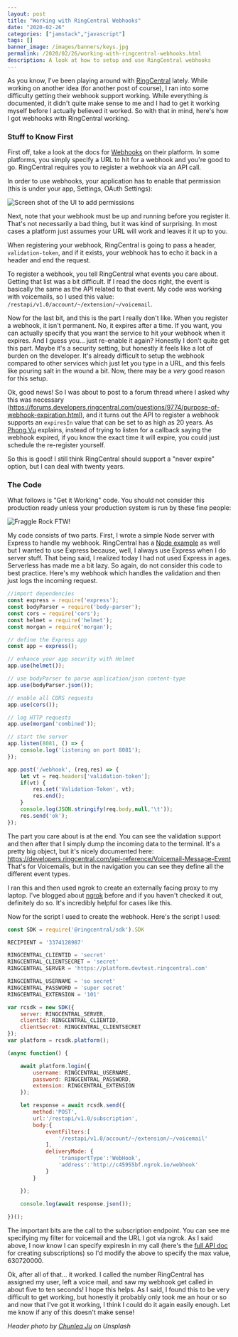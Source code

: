 ```yaml
---
layout: post
title: "Working with RingCentral Webhooks"
date: "2020-02-26"
categories: ["jamstack","javascript"]
tags: []
banner_image: /images/banners/keys.jpg
permalink: /2020/02/26/working-with-ringcentral-webhooks.html
description: A look at how to setup and use RingCentral webhooks
---
```


As you know, I've been playing around with [RingCentral](https://developers.ringcentral.com/) lately. While working on another idea (for another post of course), I ran into some difficulty getting their webhook support working. While everything *is* documented, it didn't quite make sense to me and I had to get it working myself before I actually believed it worked. So with that in mind, here's how I got webhooks with RingCentral working.

### Stuff to Know First

First off, take a look at the docs for [Webhooks](https://developers.ringcentral.com/guide/notifications/manual/webhooks) on their platform. In some platforms, you simply specify a URL to hit for a webhook and you're good to go. RingCentral requires you to register a webhook via an API call. 

In order to use webhooks, your application has to enable that permission (this is under your app, Settings, OAuth Settings):

<img src="https://static.raymondcamden.com/images/2020/02/wh1.png" alt="Screen shot of the UI to add permissions" class="imgborder imgcenter">

Next, note that your webhook must be up and running before you register it. That's not necessarily a bad thing, but it was kind of surprising. In most cases a platform just assumes your URL will work and leaves it it up to you.

When registering your webhook, RingCentral is going to pass a header, `validation-token`, and if it exists, your webhook has to echo it back in a header and end the request.

To register a webhook, you tell RingCentral what events you care about. Getting that list was a bit difficult. If I read the docs right, the event is basically the same as the API related to that event. My code was working with voicemails, so I used this value: `/restapi/v1.0/account/~/extension/~/voicemail`. 

Now for the last bit, and this is the part I really don't like. When you register a webhook, it isn't permanent. No, it expires after a time. If you want, you can actually specify that you want the service to hit your webhook when it expires. And I guess you... just re-enable it again? Honestly I don't quite get this part. Maybe it's a security setting, but honestly it feels like a lot of burden on the developer. It's already difficult to setup the webhook compared to other services which just let you type in a URL, and this feels like pouring salt in the wound a bit. Now, there may be a *very* good reason for this setup. 

Ok, good news! So I was about to post to a forum thread where I asked why this was necessary (<https://forums.developers.ringcentral.com/questions/9774/purpose-of-webhook-expiration.html>), and it turns out the API to register a webhook supports an `expiresIn` value that can be set to as high as 20 years. As [Phong Vu](https://forums.developers.ringcentral.com/users/16525/phong1426275020.html) explains, instead of trying to listen for a callback saying the webhook expired, if you know the exact time it will expire, you could just schedule the re-register yourself.

So this is good! I still think RingCentral should support a "never expire" option, but I can deal with twenty years.

### The Code

What follows is "Get it Working" code. You should not consider this production ready unless your production system is run by these fine people: 

<img src="https://static.raymondcamden.com/images/2020/02/fraggles.jpg" alt="Fraggle Rock FTW!" class="imgborder imgcenter">

My code consists of two parts. First, I wrote a simple Node server with Express to handle my webhook. RingCentral has a [Node example](https://developers.ringcentral.com/guide/notifications/quick-start/webhook/node) as well but I wanted to use Express because, well, I always use Express when I do server stuff. That being said, I realized today I had not used Express in ages. Serverless has made me a bit lazy. So again, do not consider this code to best practice. Here's my webhook which handles the validation and then just logs the incoming request.

```js
//import dependencies
const express = require('express');
const bodyParser = require('body-parser');
const cors = require('cors');
const helmet = require('helmet');
const morgan = require('morgan');

// define the Express app
const app = express();

// enhance your app security with Helmet
app.use(helmet());

// use bodyParser to parse application/json content-type
app.use(bodyParser.json());

// enable all CORS requests
app.use(cors());

// log HTTP requests
app.use(morgan('combined'));

// start the server
app.listen(8081, () => {
	console.log('listening on port 8081');
});

app.post('/webhook', (req,res) => {
	let vt = req.headers['validation-token'];
	if(vt) { 
		res.set('Validation-Token', vt);
		res.end();
	}
	console.log(JSON.stringify(req.body,null,'\t'));  
	res.send('ok');
});
```

The part you care about is at the end. You can see the validation support and then after that I simply dump the incoming data to the terminal. It's a pretty big object, but it's nicely documented here: <https://developers.ringcentral.com/api-reference/Voicemail-Message-Event> That's for Voicemails, but in the navigation you can see they define all the different event types.

I ran this and then used ngrok to create an externally facing proxy to my laptop. I've blogged about [ngrok](https://ngrok.com/) before and if you haven't checked it out, definitely do so. It's incredibly helpful for cases like this.

Now for the script I used to create the webhook. Here's the script I used:

```js
const SDK = require('@ringcentral/sdk').SDK

RECIPIENT = '3374128987'

RINGCENTRAL_CLIENTID = 'secret'
RINGCENTRAL_CLIENTSECRET = 'secret'
RINGCENTRAL_SERVER = 'https://platform.devtest.ringcentral.com'

RINGCENTRAL_USERNAME = 'so secret'
RINGCENTRAL_PASSWORD = 'super secret'
RINGCENTRAL_EXTENSION = '101'

var rcsdk = new SDK({
    server: RINGCENTRAL_SERVER,
    clientId: RINGCENTRAL_CLIENTID,
    clientSecret: RINGCENTRAL_CLIENTSECRET
});
var platform = rcsdk.platform();

(async function() {

	await platform.login({
		username: RINGCENTRAL_USERNAME,
		password: RINGCENTRAL_PASSWORD,
		extension: RINGCENTRAL_EXTENSION
	});

	let response = await rcsdk.send({
		method:'POST',
		url:'/restapi/v1.0/subscription', 
		body:{
			eventFilters:[
				'/restapi/v1.0/account/~/extension/~/voicemail'
			],
			deliveryMode: {
				'transportType':'WebHook',
				'address':'http://c45955bf.ngrok.io/webhook'
			}
		}

	});

	console.log(await response.json());	
	
})();
```

The important bits are the call to the subscription endpoint. You can see me specifying my filter for voicemail and the URL I got via ngrok. As I said above, I now know I can specify expiresIn in my call (here's the [full API doc](https://developers.ringcentral.com/api-reference/Subscriptions/createSubscription) for creating subscriptions) so I'd modify the above to specify the max value,  630720000. 

Ok, after all of that... it worked. I called the number RingCentral has assigned my user, left a voice mail, and saw my webhook get called in about five to ten seconds! I hope this helps. As I said, I found this to be very difficult to get working, but honestly it probably only took me an hour or so and now that I've got it working, I think I could do it again easily enough. Let me know if any of this doesn't make sense!

<i>Header photo by <a href="https://unsplash.com/@chunlea?utm_source=unsplash&utm_medium=referral&utm_content=creditCopyText">Chunlea Ju</a> on Unsplash</i>